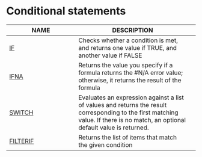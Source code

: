 # Conditional statements

<table><thead><tr><th width="168">NAME</th><th>DESCRIPTION</th><th data-hidden></th></tr></thead><tbody><tr><td><a href="if.md">IF </a></td><td>Checks whether a condition is met, and returns one value if TRUE, and another value if FALSE</td><td></td></tr><tr><td><a href="ifna.md">IFNA</a></td><td>Returns the value you specify if a formula returns the #N/A error value; otherwise, it returns the result of the formula</td><td></td></tr><tr><td><a href="switch.md">SWITCH</a></td><td>Evaluates an expression against a list of values and returns the result corresponding to the first matching value. If there is no match, an optional default value is returned.</td><td></td></tr><tr><td><a href="filterif.md">FILTERIF</a></td><td>Returns the list of items that match the given condition</td><td></td></tr></tbody></table>
